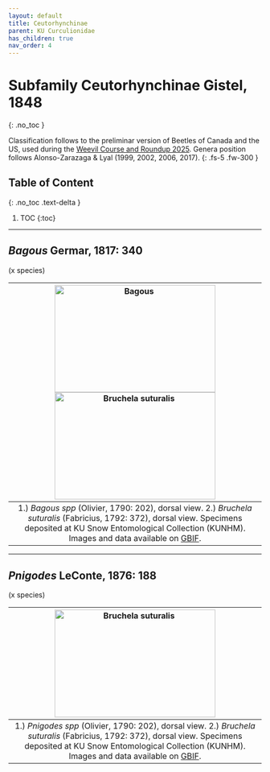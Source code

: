 ```yaml
---
layout: default
title: Ceutorhynchinae
parent: KU Curculionidae
has_children: true
nav_order: 4
---
```



# Subfamily Ceutorhynchinae Gistel, 1848
{: .no_toc }

Classification follows to the preliminar version of Beetles of Canada and the US, used during the [Weevil Course and Roundup 2025](https://www.curculionoidea.org/weevil-course-roundup-arizona). Genera position follows Alonso-Zarazaga & Lyal (1999, 2002, 2006, 2017). 
{: .fs-5 .fw-300 }


## Table of Content
{: .no_toc .text-delta }

1. TOC
{:toc}

---

## _Bagous_ Germar, 1817: 340
(x species)

| [<img src="https://serv.biokic.asu.edu/imglib/ecdysis/ASU_ASUCOB/ASUCOB0015/ASUCOB0015348_dorsal_edited_1605579130.jpg" alt="Bagous" width="320" height="213.4">](https://serv.biokic.asu.edu/ecdysis/collections/individual/index.php?occid=645279) [<img src="https://serv.biokic.asu.edu/imglib/ecdysis/ASU_ASUCOB/ASUCOB0015/ASUCOB0015361_dorsal_edited_1623815867.jpg" alt="Bruchela suturalis" width="320" height="213.4">](https://serv.biokic.asu.edu/ecdysis/collections/individual/index.php?occid=650188) |
|:--:| 
|1.) *Bagous spp* (Olivier, 1790: 202), dorsal view. 2.) *Bruchela suturalis* (Fabricius, 1792: 372), dorsal view. Specimens deposited at KU Snow Entomological Collection (KUNHM). Images and data available on [GBIF](https://www.gbif.org/dataset/aae308f4-9f9c-4cdd-b4ef-c026f48be551).|

---

## _Pnigodes_ LeConte, 1876: 188
(x species)

| [<img src="https://serv.biokic.asu.edu/imglib/ecdysis/ASU_ASUCOB/ASUCOB0015/ASUCOB0015361_dorsal_edited_1623815867.jpg" alt="Bruchela suturalis" width="320" height="213.4">](https://serv.biokic.asu.edu/ecdysis/collections/individual/index.php?occid=650188) | 
|:--:| 
|1.) *Pnigodes spp* (Olivier, 1790: 202), dorsal view. 2.) *Bruchela suturalis* (Fabricius, 1792: 372), dorsal view. Specimens deposited at KU Snow Entomological Collection (KUNHM). Images and data available on [GBIF](https://www.gbif.org/dataset/aae308f4-9f9c-4cdd-b4ef-c026f48be551).|
